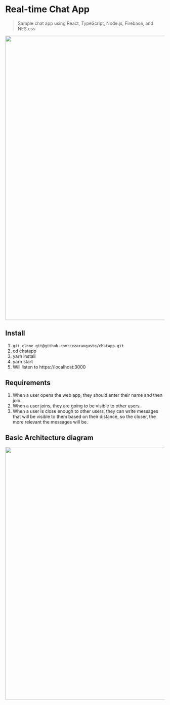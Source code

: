# Real-time Chat App

> Sample chat app using React, TypeScript, Node.js, Firebase, and NES.css

<img width="900" src="https://user-images.githubusercontent.com/4672033/106977289-c96b1600-6738-11eb-9eb3-c541b7c38bda.png">

## Install

1. `git clone git@github.com:cezaraugusto/chatapp.git`
2. cd chatapp
3. yarn install
4. yarn start
5. Will listen to https://localhost:3000

## Requirements

1. When a user opens the web app, they should enter their name and then join.
2. When a user joins, they are going to be visible to other users.
3. When a user is close enough to other users, they can write messages that will be visible to them based on their distance, so the closer, the more relevant the messages will be.

## Basic Architecture diagram

<img width="800" src="https://user-images.githubusercontent.com/4672033/106977281-c6702580-6738-11eb-868c-276250f7bc9b.png">
